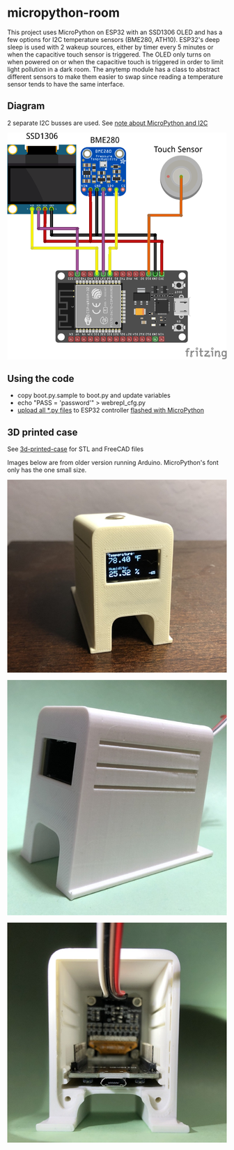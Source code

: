 # micropython-room

This project uses MicroPython on ESP32 with an SSD1306 OLED and has a few options for I2C temperature sensors (BME280, ATH10).  ESP32's deep sleep is used with 2 wakeup sources, either by timer every 5 minutes or when the capacitive touch sensor is triggered.  The OLED only turns on when powered on or when the capacitive touch is triggered in order to limit light pollution in a dark room.  The anytemp module has a class to abstract different sensors to make them easier to swap since reading a temperature sensor tends to have the same interface.

## Diagram

2 separate I2C busses are used.  See [note about MicroPython and I2C](https://msgarbossa.github.io/documentation/MicroPython/libraries.html#note-about-micropython-and-i2c)

![wiring diagram](/img/esp32_temp.png)

## Using the code

- copy boot.py.sample to boot.py and update variables
- echo "PASS = 'password'" > webrepl_cfg.py
- [upload all *.py files](https://msgarbossa.github.io/documentation/MicroPython/ampy.html) to ESP32 controller [flashed with MicroPython](https://msgarbossa.github.io/documentation/MicroPython/flash_firmware.html)

## 3D printed case

See [3d-printed-case](./3d-printed-case) for STL and FreeCAD files

Images below are from older version running Arduino.  MicroPython's font only has the one small size.

![front](/img/ESP32-station-front.jpg)

![side](/img/ESP32-station-side.jpg)

![back](/img/ESP32-station-back.jpg)
